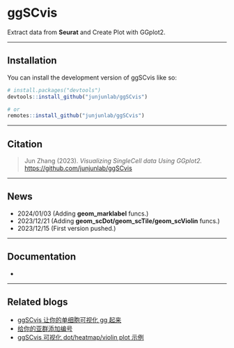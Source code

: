 # ggSCvis
 
<!-- badges: start -->

Extract data from **Seurat** and Create Plot with GGplot2.

<!-- badges: end -->

---

## Installation

You can install the development version of ggSCvis like so:

``` r
# install.packages("devtools")
devtools::install_github("junjunlab/ggSCvis")

# or
remotes::install_github("junjunlab/ggSCvis")
```

---

## Citation

> Jun Zhang (2023). *Visualizing SingleCell data Using GGplot2.*  https://github.com/junjunlab/ggSCvis

---

## News
- 2024/01/03   (Adding **geom_marklabel** funcs.)
- 2023/12/21  (Adding **geom_scDot/geom_scTile/geom_scViolin** funcs.)
- 2023/12/15  (First version pushed.)
---

## Documentation

-

---

## Related blogs

- [ggSCvis 让你的单细胞可视化 gg 起来](https://mp.weixin.qq.com/s?__biz=MzkyMTI1MTYxNA==&mid=2247512093&idx=1&sn=b44680cfccfa7c0bb0a59eef29b944fc&chksm=c1848a6cf6f3037ad9e74e898575125b0cbd0d372c25805315559e5e41c9168c6e8612418896&token=864433526&lang=zh_CN#rd)
- [给你的亚群添加编号](https://mp.weixin.qq.com/s?__biz=MzkyMTI1MTYxNA==&mid=2247512189&idx=1&sn=1cc5cb6167f9d3960922dd691aa376db&chksm=c1848a0cf6f3031a4b9b1ab4195d525269703553f84ef29ea312878c60accfec07ca3a3102d6&token=864433526&lang=zh_CN#rd)
- [ggSCvis 可视化 dot/heatmap/violin plot 示例](https://mp.weixin.qq.com/s?__biz=MzkyMTI1MTYxNA==&mid=2247512269&idx=1&sn=0208555abacffaed2e8a8437c8b43214&chksm=c1848abcf6f303aa83091c6c517b054ba4f7da2edc8de0fb86a2878064a91375a67cee89fd3b&token=864433526&lang=zh_CN#rd)
